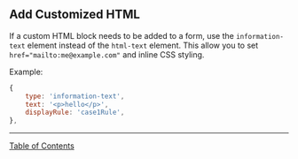 ## Add Customized HTML

If a custom HTML block needs to be added to a form, use the `information-text` element instead of the `html-text` element. This allow you to set `href="mailto:me@example.com"` and inline CSS styling.

Example:

```js
{
	type: 'information-text',
	text: '<p>hello</p>',
	displayRule: 'case1Rule',
},
```

***
[Table of Contents](../README.md)
